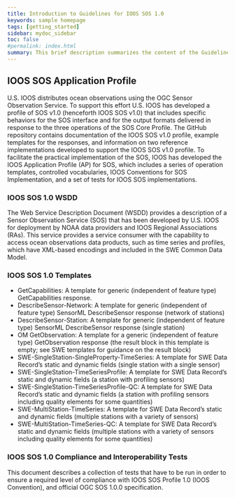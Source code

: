 ```yaml
---
title: Introduction to Guidelines for IOOS SOS 1.0
keywords: sample homepage
tags: [getting_started]
sidebar: mydoc_sidebar
toc: false
#permalink: index.html
summary: This brief description summarizes the content of the Guidelines. The other topics on this site provide additional information and detail about working with all aspects of the IOOS SOS 1.0.
---
```


## IOOS SOS Application Profile

U.S. IOOS distributes ocean observations using the OGC Sensor Observation Service. To support this effort U.S. IOOS has developed a profile of SOS v1.0 (henceforth IOOS SOS v1.0) that includes specific behaviors for the SOS interface and for the output formats delivered in response to the three operations of the SOS Core Profile.
The GitHub repository contains documentation of the IOOS SOS v1.0 profile, example templates for the responses, and information on two reference implementations developed to support the IOOS SOS v1.0 profile. To facilitate the practical implementation of the SOS, IOOS has developed the IOOS Application Profile (AP) for SOS, which includes a series of operation templates, controlled vocabularies, IOOS Conventions for SOS Implementation, and a set of tests for IOOS SOS implementations.

### IOOS SOS 1.0 WSDD

The Web Service Description Document (WSDD) provides a description of a Sensor Observation Service (SOS) that has been developed by U.S. IOOS for deployment by NOAA data providers and IOOS Regional Associations (RAs). This service provides a service consumer with the capability to access ocean observations data products, such as time series and profiles, which have XML-based encodings and included in the SWE Common Data Model.

### IOOS SOS 1.0 Templates

 * GetCapabilities: A template for generic (independent of feature type) GetCapabilities response.
 * DescribeSensor-Network: A template for generic (independent of feature type) SensorML DescribeSensor response (network of stations)
 * DescribeSensor-Station: A template for generic (independent of feature type) SensorML DescribeSensor response (single station)
 * OM GetObservation: A template for a generic (independent of feature type) GetObservation response (the result block in this template is empty; see SWE templates for guidance on the result block)
* SWE-SingleStation-SingleProperty-TimeSeries: A template for SWE Data Record’s static and dynamic fields (single station with a single sensor)
 * SWE-SingleStation-TimeSeriesProfile: A template for SWE Data Record’s static and dynamic fields (a station with profiling sensors)
 * SWE-SingleStation-TimeSeriesProfile-QC: A template for SWE Data Record’s static and dynamic fields (a station with profiling sensors including quality elements for some quantities)
 * SWE-MultiStation-TimeSeries: A template for SWE Data Record’s static and dynamic fields (multiple stations with a variety of sensors)
 * SWE-MultiStation-TimeSeries-QC: A template for SWE Data Record’s static and dynamic fields (multiple stations with a variety of sensors including quality elements for some quantities)

### IOOS SOS 1.0 Compliance and Interoperability Tests

This document describes a collection of tests that have to be run in order to ensure a required level of compliance with IOOS SOS Profile 1.0 (IOOS Convention), and official OGC SOS 1.0.0 specification.
 